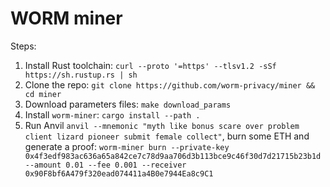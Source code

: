 # WORM miner

Steps:

1. Install Rust toolchain:
    `curl --proto '=https' --tlsv1.2 -sSf https://sh.rustup.rs | sh`
2. Clone the repo:
    `git clone https://github.com/worm-privacy/miner && cd miner`
3. Download parameters files:
    `make download_params`
4. Install `worm-miner`:
    `cargo install --path .`
5. Run Anvil `anvil --mnemonic "myth like bonus scare over problem client lizard pioneer submit female collect"`, burn some ETH and generate a proof:
    `worm-miner burn --private-key 0x4f3edf983ac636a65a842ce7c78d9aa706d3b113bce9c46f30d7d21715b23b1d --amount 0.01 --fee 0.001 --receiver 0x90F8bf6A479f320ead074411a4B0e7944Ea8c9C1`
